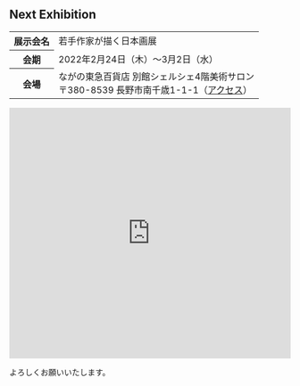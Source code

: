 ## Next Exhibition

<table class="table eventsection">
    <tbody>
    <tr>
        <th scope="row">展示会名</th>
        <td>若手作家が描く日本画展</td>
    </tr>
    <tr>
        <th scope="row">会期</th>
        <td>2022年2月24日（木）～3月2日（水）</td>
    </tr>
    <tr>
        <th scope="row">会場</th>
        <td>ながの東急百貨店 別館シェルシェ4階美術サロン<br>〒380-8539 長野市南千歳1-1-1（<a href="https://www.nagano-tokyu.co.jp/access.html" target="_blank">アクセス</a>）</td>
    </tr>
    </tbody>
</table>

<iframe src="https://www.google.com/maps/embed?pb=!1m18!1m12!1m3!1d3201.2149264827194!2d138.186913800343!3d36.64527977988248!2m3!1f0!2f0!3f0!3m2!1i1024!2i768!4f13.1!3m3!1m2!1s0x601d8692b48f4491%3A0xbafba4f62730f6ef!2z44Gq44GM44Gu5p2x5oCl55m-6LKo5bqXIOWIpemkqOOCt-OCp-ODq-OCt-OCpw!5e0!3m2!1sen!2sjp!4v1548771046138" width="100%" height="450" frameborder="0" style="border:0" allowfullscreen></iframe>

よろしくお願いいたします。
